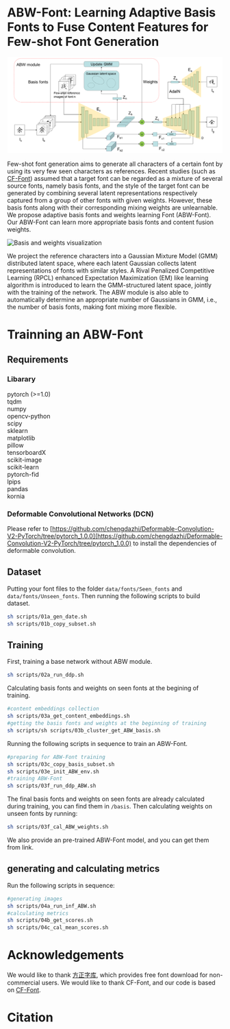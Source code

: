 # ABW-Font: Learning Adaptive Basis Fonts to Fuse Content Features for Few-shot Font Generation

<img src="assets/networkoverview.png" alt="networkoverview" width="600"/>

Few-shot font generation aims to generate all characters of a certain font by using its very few seen characters as references. Recent studies \(such as [CF-Font](https://github.com/wangchi95/CF-Font)\) assumed that a target font can be regarded as a mixture of several source fonts, namely basis fonts, and the style of the target font can be generated by combining several latent representations respectively captured from a group of other fonts with given weights. However, these basis fonts along with their corresponding mixing weights are unlearnable.
We propose adaptive basis fonts and weights learning Font (ABW-Font). Our ABW-Font can learn more appropriate basis fonts and content fusion weights.

<img src="assets/BWunseen1227.png" alt="Basis and weights visualization" width="600"/>

We project the reference characters into a Gaussian Mixture Model (GMM) distributed latent space, where each latent Gaussian collects latent representations of fonts with similar styles. A Rival Penalized Competitive Learning (RPCL) enhanced Expectation Maximization (EM) like learning algorithm is introduced to learn the GMM-structured latent space, jointly with the training of the network. The ABW module is also able to automatically determine an appropriate number of Gaussians in GMM, i.e., the number of basis fonts, making font mixing more flexible.
# Trainning an ABW-Font
## Requirements
### Libarary
pytorch (>=1.0)  
tqdm  
numpy  
opencv-python  
scipy  
sklearn  
matplotlib    
pillow   
tensorboardX  
scikit-image  
scikit-learn  
pytorch-fid  
lpips  
pandas  
kornia
### Deformable Convolutional Networks (DCN)
Please refer to [https://github.com/chengdazhi/Deformable-Convolution-V2-PyTorch/tree/pytorch_1.0.0](https://github.com/chengdazhi/Deformable-Convolution-V2-PyTorch/tree/pytorch_1.0.0) to install the dependencies of deformable convolution.
## Dataset
Putting your font files to the folder `data/fonts/Seen_fonts` and `data/fonts/Unseen_fonts`.
Then running the following scripts to build dataset.
```sh
sh scripts/01a_gen_date.sh
sh scripts/01b_copy_subset.sh
```
## Training
First, training a base network without ABW module.
```sh
sh scripts/02a_run_ddp.sh
```
Calculating basis fonts and weights on seen fonts at the begining of training.
```sh
#content embeddings collection
sh scripts/03a_get_content_embeddings.sh
#getting the basis fonts and weights at the beginning of training
sh scripts/sh scripts/03b_cluster_get_ABW_basis.sh
```
Running the following scripts in sequence to train an ABW-Font.
```sh
#preparing for ABW-Font training
sh scripts/03c_copy_basis_subset.sh
sh scripts/03e_init_ABW_env.sh
#training ABW-Font
sh scripts/03f_run_ddp_ABW.sh
```
The final basis fonts and weights on seen fonts are already calculated during training, you can find them in `/basis`. Then calculating weights on unseen fonts by running:  
```sh
sh scripts/03f_cal_ABW_weights.sh
```
We also provide an pre-trained ABW-Font model, and you can get them from link.
## generating and calculating metrics
Run the following scripts in sequence:
```sh
#generating images
sh scripts/04a_run_inf_ABW.sh
#calculating metrics
sh scripts/04b_get_scores.sh
sh scripts/04c_cal_mean_scores.sh
```
# Acknowledgements
We would like to thank [方正字库](https://www.foundertype.com/), which provides free font download for non-commercial users. We would like to thank CF-Font, and our code is based on [CF-Font](https://github.com/wangchi95/CF-Font).
# Citation
